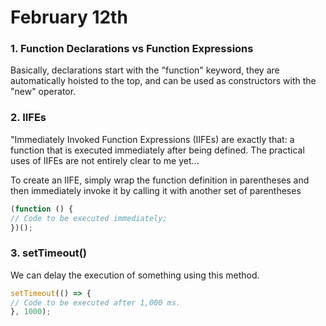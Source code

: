 # February 12th

### 1. Function Declarations vs Function Expressions

Basically, declarations start with the "function" keyword, they are automatically hoisted to the top, and can be used as constructors with the "new" operator.

### 2. IIFEs

"Immediately Invoked Function Expressions (IIFEs) are exactly that: a function that is executed immediately after being defined. The practical uses of IIFEs are not entirely clear to me yet...

To create an IIFE, simply wrap the function definition in parentheses and then immediately invoke it by calling it with another set of parentheses

``` javascript
(function () {
// Code to be executed immediately;
})();
```

### 3. setTimeout()

We can delay the execution of something using this method.


``` javascript
setTimeout(() => {
// Code to be executed after 1,000 ms.
}, 1000);

```
